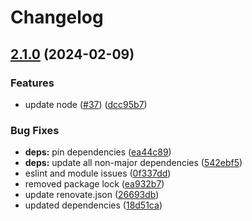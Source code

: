 # Changelog

## [2.1.0](https://github.com/EuphoricSystems/docker-promote-image/compare/docker-promote-image-v2.0.0...docker-promote-image-2.1.0) (2024-02-09)


### Features

* update node ([#37](https://github.com/EuphoricSystems/docker-promote-image/issues/37)) ([dcc95b7](https://github.com/EuphoricSystems/docker-promote-image/commit/dcc95b72378b40333546957fdd4b8928269c845d))


### Bug Fixes

* **deps:** pin dependencies ([ea44c89](https://github.com/EuphoricSystems/docker-promote-image/commit/ea44c899f750dfee48a30e261c5c3ebfd21ae2b6))
* **deps:** update all non-major dependencies ([542ebf5](https://github.com/EuphoricSystems/docker-promote-image/commit/542ebf57f42d087a9003c3a8c392a22723ec8614))
* eslint and module issues ([0f337dd](https://github.com/EuphoricSystems/docker-promote-image/commit/0f337dd1828dd16ccef9c1e99336fb01c97185e4))
* removed package lock ([ea932b7](https://github.com/EuphoricSystems/docker-promote-image/commit/ea932b7a6663322504b5b0435260ad7cb3e151a7))
* update renovate.json ([26693db](https://github.com/EuphoricSystems/docker-promote-image/commit/26693db667943a52efd3a186306ef3921fc37b2f))
* updated dependencies ([18d51ca](https://github.com/EuphoricSystems/docker-promote-image/commit/18d51ca2550cd4a75c235f389188cc2a79680e24))
